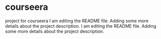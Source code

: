 # courseera
project for courseera
I am editing the README file. Adding some more details about the project description.
I am editing the README file. Adding some more details about the project description.
